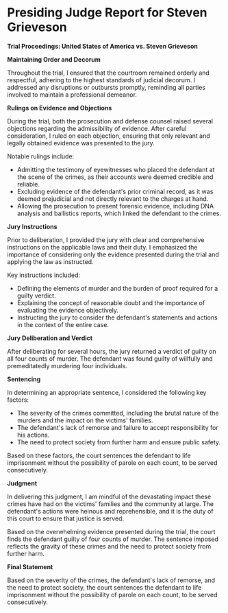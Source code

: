 # Presiding Judge Report for Steven Grieveson

**Trial Proceedings: United States of America vs. Steven Grieveson**

**Maintaining Order and Decorum**

Throughout the trial, I ensured that the courtroom remained orderly and respectful, adhering to the highest standards of judicial decorum. I addressed any disruptions or outbursts promptly, reminding all parties involved to maintain a professional demeanor.

**Rulings on Evidence and Objections**

During the trial, both the prosecution and defense counsel raised several objections regarding the admissibility of evidence. After careful consideration, I ruled on each objection, ensuring that only relevant and legally obtained evidence was presented to the jury.

Notable rulings include:

* Admitting the testimony of eyewitnesses who placed the defendant at the scene of the crimes, as their accounts were deemed credible and reliable.
* Excluding evidence of the defendant's prior criminal record, as it was deemed prejudicial and not directly relevant to the charges at hand.
* Allowing the prosecution to present forensic evidence, including DNA analysis and ballistics reports, which linked the defendant to the crimes.

**Jury Instructions**

Prior to deliberation, I provided the jury with clear and comprehensive instructions on the applicable laws and their duty. I emphasized the importance of considering only the evidence presented during the trial and applying the law as instructed.

Key instructions included:

* Defining the elements of murder and the burden of proof required for a guilty verdict.
* Explaining the concept of reasonable doubt and the importance of evaluating the evidence objectively.
* Instructing the jury to consider the defendant's statements and actions in the context of the entire case.

**Jury Deliberation and Verdict**

After deliberating for several hours, the jury returned a verdict of guilty on all four counts of murder. The defendant was found guilty of willfully and premeditatedly murdering four individuals.

**Sentencing**

In determining an appropriate sentence, I considered the following key factors:

* The severity of the crimes committed, including the brutal nature of the murders and the impact on the victims' families.
* The defendant's lack of remorse and failure to accept responsibility for his actions.
* The need to protect society from further harm and ensure public safety.

Based on these factors, the court sentences the defendant to life imprisonment without the possibility of parole on each count, to be served consecutively.

**Judgment**

In delivering this judgment, I am mindful of the devastating impact these crimes have had on the victims' families and the community at large. The defendant's actions were heinous and reprehensible, and it is the duty of this court to ensure that justice is served.

Based on the overwhelming evidence presented during the trial, the court finds the defendant guilty of four counts of murder. The sentence imposed reflects the gravity of these crimes and the need to protect society from further harm.

**Final Statement**

Based on the severity of the crimes, the defendant's lack of remorse, and the need to protect society, the court sentences the defendant to life imprisonment without the possibility of parole on each count, to be served consecutively.